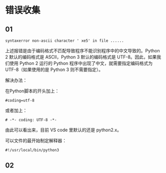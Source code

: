 # 错误收集

## 01

	syntaxerror non-ascii character ' xe5' in file ......

上述报错是由于编码格式不匹配导致程序不能识别程序中的中文导致的。Python 2 默认的编码格式是 ASCII，Python 3 默认的编码格式是 UTF-8。因此，如果我们使用 Python 2 运行的 Python 程序中出现了中文，就需要指定编码格式为 UTF-8（如果使用的是 Python 3 则不需要指定）。

解决办法：

在Python脚本的开头加上：

	#coding=utf-8

或者加上：

	# -*- coding: UTF-8 -*-

由此可以看出来，目前 VS code 里默认的还是 python2.x。

可以文件的最开始制定解释器：

	#!/usr/local/bin/python3

## 02

